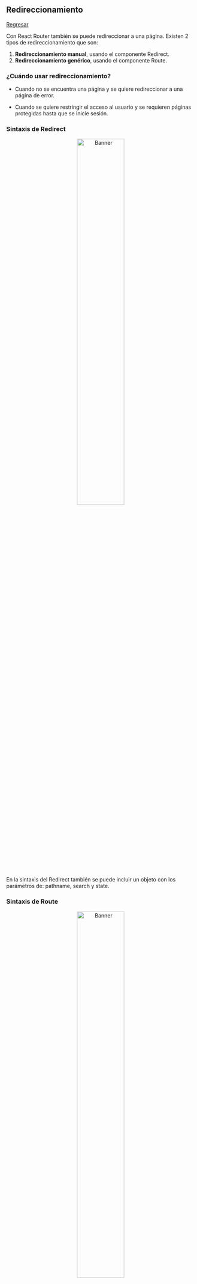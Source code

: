 ## Redireccionamiento

[Regresar](/CodingBootcampsESPOL-FPR/)

Con React Router también se puede redireccionar a una página. Existen 2 tipos de redireccionamiento que son:

1. **Redireccionamiento manual**, usando el componente Redirect.
2. **Redireccionamiento genérico**, usando el componente Route.

### ¿Cuándo usar redireccionamiento?

* Cuando no se encuentra una página y se quiere redireccionar a una página de error. 

* Cuando se quiere restringir el acceso al usuario y se requieren páginas protegidas hasta que se inicie sesión. 

### Sintaxis de Redirect

<p align="center">
<img src="https://miro.medium.com/v2/resize:fit:1100/format:webp/1*C6_4_R928IPz6r6HJr6OXg.png" width="50%" alt="Banner"/>
</p>

En la sintaxis del Redirect también se puede incluir un objeto con los parámetros de: pathname, search y state. 

### Sintaxis de Route

<p align="center">
<img src="https://miro.medium.com/v2/resize:fit:1100/format:webp/1*ap3UHaSvTaH72WOlPKe3GA.png" width="50%" alt="Banner"/>
</p>


## Referencias

* React Router. Retrieved May 09, 2023, from [https://mauriciogc.medium.com/react-react-router-db391b3def2a](https://mauriciogc.medium.com/react-react-router-db391b3def2a)